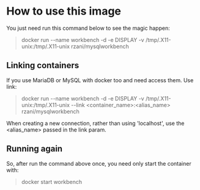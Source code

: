 # How to use this image

You just need run this command below to see the magic happen:

> docker run --name workbench -d -e DISPLAY -v /tmp/.X11-unix:/tmp/.X11-unix rzani/mysqlworkbench

## Linking containers

If you use MariaDB or MySQL with docker too and need access them. Use link:

> docker run --name workbench -d -e DISPLAY -v /tmp/.X11-unix:/tmp/.X11-unix --link <container_name>:<alias_name> rzani/mysqlworkbench

When creating a new connection, rather than using 'localhost', use the <alias_name> passed in the link param.

## Running again 

So, after run the command above once, you need only start the container with:

> docker start workbench